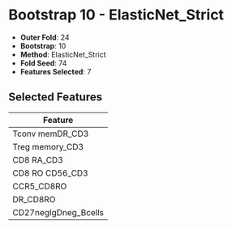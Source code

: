 # Bootstrap 10 - ElasticNet_Strict

- **Outer Fold**: 24
- **Bootstrap**: 10
- **Method**: ElasticNet_Strict
- **Fold Seed**: 74
- **Features Selected**: 7

## Selected Features

| Feature |
|---------|
| Tconv memDR_CD3 |
| Treg memory_CD3 |
| CD8 RA_CD3 |
| CD8 RO CD56_CD3 |
| CCR5_CD8RO |
| DR_CD8RO |
| CD27negIgDneg_Bcells |
